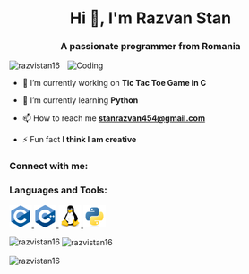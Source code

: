 <h1 align="center">Hi 👋, I'm Razvan Stan</h1>
<h3 align="center">A passionate programmer from Romania</h3>
<img align="right" alt="Coding" width="400" src="https://camo.githubusercontent.com/cae12fddd9d6982901d82580bdf321d81fb299141098ca1c2d4891870827bf17/68747470733a2f2f6d69726f2e6d656469756d2e636f6d2f6d61782f313336302f302a37513379765349765f7430696f4a2d5a2e676966">

<p align="left"> <img src="https://komarev.com/ghpvc/?username=razvistan16&label=Profile%20views&color=0e75b6&style=flat" alt="razvistan16" /> </p>

- 🔭 I’m currently working on **Tic Tac Toe Game in C**

- 🌱 I’m currently learning **Python**

- 📫 How to reach me **stanrazvan454@gmail.com**

- ⚡ Fun fact **I think I am creative**

<h3 align="left">Connect with me:</h3>
<p align="left">
</p>

<h3 align="left">Languages and Tools:</h3>
<p align="left"> <a href="https://www.cprogramming.com/" target="_blank" rel="noreferrer"> <img src="https://raw.githubusercontent.com/devicons/devicon/master/icons/c/c-original.svg" alt="c" width="40" height="40"/> </a> <a href="https://www.w3schools.com/cpp/" target="_blank" rel="noreferrer"> <img src="https://raw.githubusercontent.com/devicons/devicon/master/icons/cplusplus/cplusplus-original.svg" alt="cplusplus" width="40" height="40"/> </a> <a href="https://www.linux.org/" target="_blank" rel="noreferrer"> <img src="https://raw.githubusercontent.com/devicons/devicon/master/icons/linux/linux-original.svg" alt="linux" width="40" height="40"/> </a> <a href="https://www.python.org" target="_blank" rel="noreferrer"> <img src="https://raw.githubusercontent.com/devicons/devicon/master/icons/python/python-original.svg" alt="python" width="40" height="40"/> </a> </p>

<p><img align="left" src="https://github-readme-stats.vercel.app/api/top-langs?username=razvistan16&show_icons=true&locale=en&layout=compact" alt="razvistan16" /></p>

<p>&nbsp;<img align="center" src="https://github-readme-stats.vercel.app/api?username=razvistan16&show_icons=true&locale=en" alt="razvistan16" /></p>

<p><img align="center" src="https://github-readme-streak-stats.herokuapp.com/?user=razvistan16&" alt="razvistan16" /></p>
